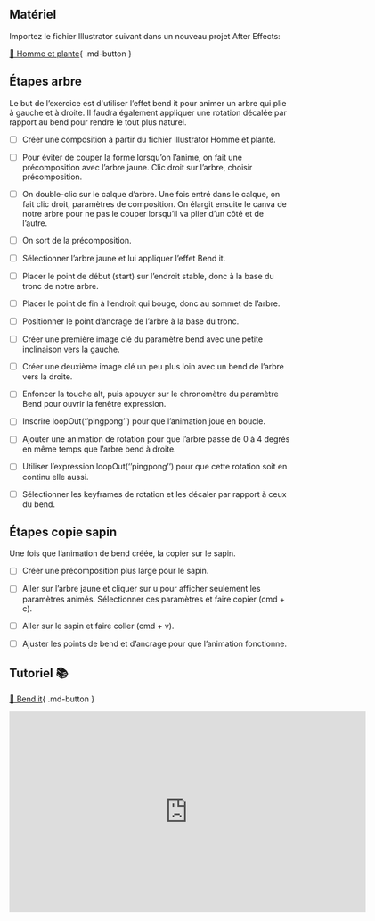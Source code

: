 ## Matériel

Importez le fichier Illustrator suivant dans un nouveau projet After Effects: 

[📁 Homme et plante](https://cmontmorency365-my.sharepoint.com/:u:/g/personal/lora_boisvert_cmontmorency_qc_ca/ESz1fLdIdnpOmwPS67Hp6tYBaEf4S9LIdNb1Y2zBKnWtNA?e=EvDAtL){ .md-button }       

      

## Étapes arbre
Le but de l’exercice est d'utiliser l’effet bend it pour animer un arbre qui plie à gauche et à droite. Il faudra également appliquer une rotation décalée par rapport au bend pour rendre le tout plus naturel.     

- [ ] Créer une composition à partir du fichier Illustrator Homme et plante.
- [ ] Pour éviter de couper la forme lorsqu’on l’anime, on fait une précomposition avec l’arbre jaune. Clic droit sur l’arbre, choisir précomposition.
- [ ] On double-clic sur le calque d’arbre. Une fois entré dans le calque, on fait clic droit, paramètres de composition. On élargit ensuite le canva de notre arbre pour ne pas le couper lorsqu’il va plier d’un côté et de l’autre.
- [ ] On sort de la précomposition.
- [ ] Sélectionner l’arbre jaune et lui appliquer l’effet Bend it.
- [ ] Placer le point de début (start) sur l’endroit stable, donc à la base du tronc de notre arbre.
- [ ] Placer le point de fin à l’endroit qui bouge, donc au sommet de l’arbre.
- [ ] Positionner le point d’ancrage de l’arbre à la base du tronc.
- [ ] Créer une première image clé du paramètre bend avec une petite inclinaison vers la gauche.
- [ ] Créer une deuxième image clé un peu plus loin avec un bend de l’arbre vers la droite.
- [ ] Enfoncer la touche alt, puis appuyer sur le chronomètre du paramètre Bend pour ouvrir la fenêtre expression.
- [ ] Inscrire loopOut(‘’pingpong’’) pour que l’animation joue en boucle.
- [ ] Ajouter une animation de rotation pour que l’arbre passe de 0 à 4 degrés en même temps que l’arbre bend à droite.
- [ ] Utiliser l’expression loopOut(‘’pingpong’’) pour que cette rotation soit en continu elle aussi.
- [ ] Sélectionner les keyframes de rotation et les décaler par rapport à ceux du bend.

      

## Étapes copie sapin
Une fois que l’animation de bend créée, la copier sur le sapin. 

- [ ] Créer une précomposition plus large pour le sapin.
- [ ] Aller sur l’arbre jaune et cliquer sur u pour afficher seulement les paramètres animés. Sélectionner ces paramètres et faire copier (cmd + c).
- [ ] Aller sur le sapin et faire coller (cmd + v).
- [ ] Ajuster les points de bend et d’ancrage pour que l’animation fonctionne.


      


## Tutoriel 📚

[📁 Bend it](https://cmontmorency365.sharepoint.com/:v:/s/TIM-582214-Animation2d77/ESKGZY5CKUBGvHl2i6FtASQBGNrbN2CLUvsuu-Q5HKNI8w?e=O99Cuc){ .md-button }          

<iframe src="https://cmontmorency365.sharepoint.com/sites/TIM-582214-Animation2d77/_layouts/15/embed.aspx?UniqueId=8e658622-2942-4640-bc79-768ba16d0124&embed=%7B%22ust%22%3Atrue%2C%22hv%22%3A%22CopyEmbedCode%22%7D&referrer=StreamWebApp&referrerScenario=EmbedDialog.Create" width="640" height="360" frameborder="0" scrolling="no" allowfullscreen title="01_vent_dans_arbres_bend_it.mov"></iframe>
